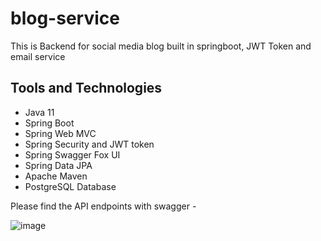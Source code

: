 # blog-service

This is Backend for social media blog built in springboot, JWT Token and email service

## Tools and Technologies

- Java 11
- Spring Boot
- Spring Web MVC
- Spring Security and JWT token
- Spring Swagger Fox UI 
- Spring Data JPA
- Apache Maven
- PostgreSQL Database

Please find the API endpoints with swagger - 

![image](https://user-images.githubusercontent.com/8009104/220157755-7207805c-8122-46a1-b9f8-c17b8fdf4998.png)


